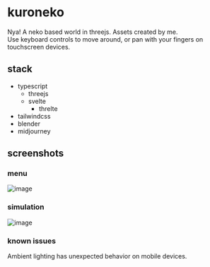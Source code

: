 # kuroneko
Nya! A neko based world in threejs. Assets created by me.<br>
Use keyboard controls to move around, or pan with your fingers on touchscreen devices.

## stack
* typescript
  * threejs
  * svelte
    * threlte
* tailwindcss
* blender
* midjourney

## screenshots

### menu
![image](https://user-images.githubusercontent.com/66764428/227705967-7565eb24-ecd2-4844-ae75-a9b53f80c50b.png)

### simulation
![image](https://user-images.githubusercontent.com/66764428/227706085-ee942607-4a7f-4edd-8b29-274dc7c7670f.png)

### known issues
Ambient lighting has unexpected behavior on mobile devices.
